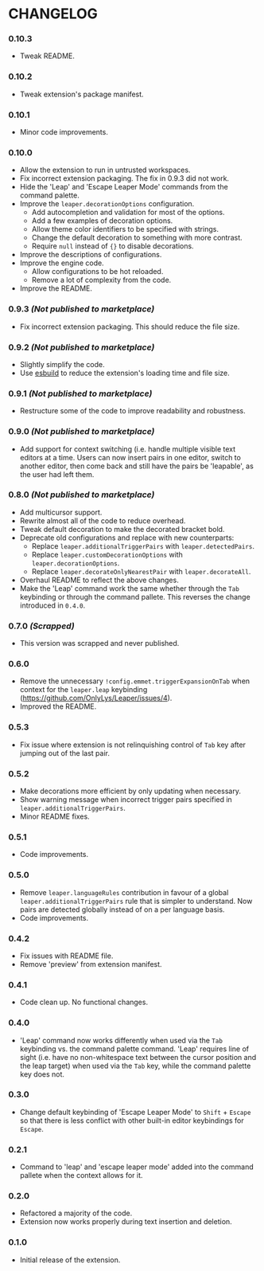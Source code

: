 # CHANGELOG

### 0.10.3
- Tweak README.

### 0.10.2
- Tweak extension's package manifest.

### 0.10.1
- Minor code improvements.

### 0.10.0
- Allow the extension to run in untrusted workspaces. 
- Fix incorrect extension packaging. The fix in 0.9.3 did not work.
- Hide the 'Leap' and 'Escape Leaper Mode' commands from the command palette.
- Improve the `leaper.decorationOptions` configuration.
  * Add autocompletion and validation for most of the options.
  * Add a few examples of decoration options.
  * Allow theme color identifiers to be specified with strings.
  * Change the default decoration to something with more contrast.
  * Require `null` instead of `{}` to disable decorations.
- Improve the descriptions of configurations.
- Improve the engine code.
  * Allow configurations to be hot reloaded.
  * Remove a lot of complexity from the code.
- Improve the README.

### 0.9.3 _(Not published to marketplace)_
- Fix incorrect extension packaging. This should reduce the file size.

### 0.9.2 _(Not published to marketplace)_
- Slightly simplify the code.
- Use [esbuild] to reduce the extension's loading time and file size.

[esbuild]: (https://code.visualstudio.com/api/working-with-extensions/bundling-extension#using-esbuild) 

### 0.9.1 _(Not published to marketplace)_
- Restructure some of the code to improve readability and robustness.

### 0.9.0 _(Not published to marketplace)_
- Add support for context switching (i.e. handle multiple visible text editors 
  at a time. Users can now insert pairs in one editor, switch to another editor, 
  then come back and still have the pairs be 'leapable', as the user had left 
  them.

### 0.8.0 _(Not published to marketplace)_
- Add multicursor support.
- Rewrite almost all of the code to reduce overhead.
- Tweak default decoration to make the decorated bracket bold.
- Deprecate old configurations and replace with new counterparts:
  * Replace `leaper.additionalTriggerPairs` with `leaper.detectedPairs`. 
  * Replace `leaper.customDecorationOptions` with `leaper.decorationOptions`.
  * Replace `leaper.decorateOnlyNearestPair` with `leaper.decorateAll`.
- Overhaul README to reflect the above changes.
- Make the 'Leap' command work the same whether through the `Tab` keybinding or 
  through the command pallete. This reverses the change introduced in `0.4.0`.

### 0.7.0 _(Scrapped)_
- This version was scrapped and never published.

### 0.6.0
- Remove the unnecessary `!config.emmet.triggerExpansionOnTab` when context for 
  the `leaper.leap` keybinding (https://github.com/OnlyLys/Leaper/issues/4).
- Improved the README.

### 0.5.3
- Fix issue where extension is not relinquishing control of `Tab` key after 
  jumping out of the last pair.

### 0.5.2
- Make decorations more efficient by only updating when necessary.
- Show warning message when incorrect trigger pairs specified in 
  `leaper.additionalTriggerPairs`. 
- Minor README fixes.

### 0.5.1
- Code improvements.

### 0.5.0
- Remove `leaper.languageRules` contribution in favour of a global 
  `leaper.additionalTriggerPairs` rule that is simpler to understand. Now pairs 
  are detected globally instead of on a per language basis.
- Code improvements.

### 0.4.2
- Fix issues with README file.
- Remove 'preview' from extension manifest.

### 0.4.1
- Code clean up. No functional changes.

### 0.4.0
- 'Leap' command now works differently when used via the `Tab` keybinding vs. 
  the command palette command. 'Leap' requires line of sight (i.e. have no 
  non-whitespace text between the cursor position and the leap target) when used 
  via the `Tab` key, while the command palette key does not.

### 0.3.0
- Change default keybinding of 'Escape Leaper Mode' to `Shift` + `Escape` so 
  that there is less conflict with other built-in editor keybindings for `Escape`.

### 0.2.1
- Command to 'leap' and 'escape leaper mode' added into the command pallete when 
  the context allows for it.

### 0.2.0
- Refactored a majority of the code. 
- Extension now works properly during text insertion and deletion.

### 0.1.0 
- Initial release of the extension. 
